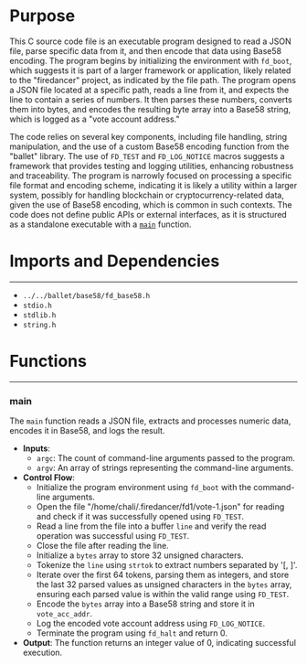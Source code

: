 # Purpose
This C source code file is an executable program designed to read a JSON file, parse specific data from it, and then encode that data using Base58 encoding. The program begins by initializing the environment with `fd_boot`, which suggests it is part of a larger framework or application, likely related to the "firedancer" project, as indicated by the file path. The program opens a JSON file located at a specific path, reads a line from it, and expects the line to contain a series of numbers. It then parses these numbers, converts them into bytes, and encodes the resulting byte array into a Base58 string, which is logged as a "vote account address."

The code relies on several key components, including file handling, string manipulation, and the use of a custom Base58 encoding function from the "ballet" library. The use of `FD_TEST` and `FD_LOG_NOTICE` macros suggests a framework that provides testing and logging utilities, enhancing robustness and traceability. The program is narrowly focused on processing a specific file format and encoding scheme, indicating it is likely a utility within a larger system, possibly for handling blockchain or cryptocurrency-related data, given the use of Base58 encoding, which is common in such contexts. The code does not define public APIs or external interfaces, as it is structured as a standalone executable with a [`main`](#main) function.
# Imports and Dependencies

---
- `../../ballet/base58/fd_base58.h`
- `stdio.h`
- `stdlib.h`
- `string.h`


# Functions

---
### main<!-- {{#callable:main}} -->
The `main` function reads a JSON file, extracts and processes numeric data, encodes it in Base58, and logs the result.
- **Inputs**:
    - `argc`: The count of command-line arguments passed to the program.
    - `argv`: An array of strings representing the command-line arguments.
- **Control Flow**:
    - Initialize the program environment using `fd_boot` with the command-line arguments.
    - Open the file "/home/chali/.firedancer/fd1/vote-1.json" for reading and check if it was successfully opened using `FD_TEST`.
    - Read a line from the file into a buffer `line` and verify the read operation was successful using `FD_TEST`.
    - Close the file after reading the line.
    - Initialize a `bytes` array to store 32 unsigned characters.
    - Tokenize the `line` using `strtok` to extract numbers separated by '[, ]'.
    - Iterate over the first 64 tokens, parsing them as integers, and store the last 32 parsed values as unsigned characters in the `bytes` array, ensuring each parsed value is within the valid range using `FD_TEST`.
    - Encode the `bytes` array into a Base58 string and store it in `vote_acc_addr`.
    - Log the encoded vote account address using `FD_LOG_NOTICE`.
    - Terminate the program using `fd_halt` and return 0.
- **Output**: The function returns an integer value of 0, indicating successful execution.


